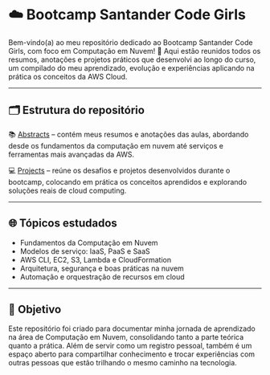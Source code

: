 # ☁️ Bootcamp Santander Code Girls
Bem-vindo(a) ao meu repositório dedicado ao Bootcamp Santander Code Girls, com foco em Computação em Nuvem! 🚀
Aqui estão reunidos todos os resumos, anotações e projetos práticos que desenvolvi ao longo do curso, um compilado do meu aprendizado, evolução e experiências aplicando na prática os conceitos da AWS Cloud.

---

## 🗂 Estrutura do repositório

📚 [Abstracts](./Abstracts) – contém meus resumos e anotações das aulas, abordando desde os fundamentos da computação em nuvem até serviços e ferramentas mais avançadas da AWS.

💻 [Projects](./Projects) – reúne os desafios e projetos desenvolvidos durante o bootcamp, colocando em prática os conceitos aprendidos e explorando soluções reais de cloud computing.

---

## 🌐 Tópicos estudados
- Fundamentos da Computação em Nuvem
- Modelos de serviço: IaaS, PaaS e SaaS
- AWS CLI, EC2, S3, Lambda e CloudFormation
- Arquitetura, segurança e boas práticas na nuvem
- Automação e orquestração de recursos em cloud

---

## 🎯 Objetivo
Este repositório foi criado para documentar minha jornada de aprendizado na área de Computação em Nuvem, consolidando tanto a parte teórica quanto a prática.
Além de servir como um registro pessoal, também é um espaço aberto para compartilhar conhecimento e trocar experiências com outras pessoas que estão trilhando o mesmo caminho na tecnologia.

